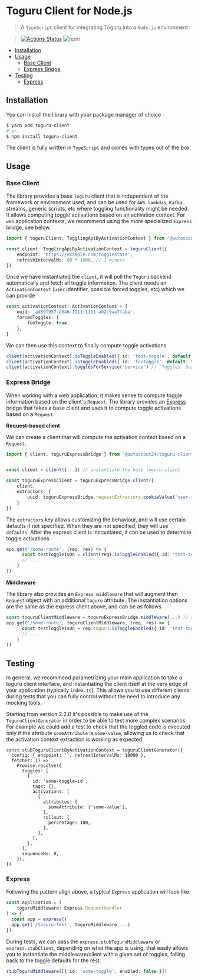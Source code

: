 # Toguru Client for Node.js

> A `TypeScript` client for integrating Toguru into a `Node.js` environment

> [![Actions Status](https://github.com/AutoScout24/toguru-client-nodejs/workflows/Build/badge.svg)](https://github.com/AutoScout24/toguru-client-nodejs/actions) ![npm](https://img.shields.io/npm/v/@autoscout24/toguru-client)

<!-- installing doctoc: https://github.com/thlorenz/doctoc#installation -->
<!-- tocdoc command: doctoc ./README.md --maxlevel 3 --notitle -->
<!-- START doctoc generated TOC please keep comment here to allow auto update -->
<!-- DON'T EDIT THIS SECTION, INSTEAD RE-RUN doctoc TO UPDATE -->

-   [Installation](#installation)
-   [Usage](#usage)
    -   [Base Client](#base-client)
    -   [Express Bridge](#express-bridge)
-   [Testing](#testing)
    -   [Express](#express)

<!-- END doctoc generated TOC please keep comment here to allow auto update -->

## Installation

You can install the library with your package manager of choice

```bash
$ yarn add toguru-client
# or
$ npm install toguru-client
```

The client is fully written in `TypeScript` and comes with types out of the box.

## Usage

### Base Client

The library provides a base `Toguru` client that is independent of the framework or environment used, and can be used for `AWS lambdas`, `Kafka` streams, generic scripts, etc where toggling functionality might be needed. It allows computing toggle activations based on an activation context. For `web` application contexts, we recommend using the more specialized `Express` bridge, see below.

```typescript
import { toguruClient, TogglingApiByActivationContext } from '@autoscout24/toguru-client'

const client: TogglingApiByActivationContext = toguruClient({
    endpoint: 'https://example.com/togglestate',
    refreshIntervalMs: 60 * 1000, // 1 minute
})
```

Once we have instantiated the `client`, it will poll the `Toguru` backend automatically and fetch all toggle information. The client needs an `ActivationContext` (`user` identifier, possible forced toggles, etc) which we can provide

```ts
const activationContext: ActivationContext = {
    uuid: 'ad89f957-d646-1111-1111-a02c9aa7faba',
    forcedToggles: {
        fooToggle: true,
    },
}
```

We can then use this context to finally compute toggle activations

```ts
client(activationContext).isToggleEnabled({ id: 'test-toggle', default: false }) // based on toguru data, fallback to `false`
client(activationContext).isToggleEnabled({ id: 'fooToggle', default: false }) // `true`
client(activationContext).togglesForService('service') // `Toggles` based on toguru data
```

### Express Bridge

When working with a web application, it makes sense to compute toggle information based on the client's `Request`. The library provides an [Express](https://expressjs.com/) bridge that takes a base client and uses it to compute toggle activations based on a `Request`

**Request-based client**

We can create a client that will compute the activation context based on a `Request`.

```ts
import { client, toguruExpressBridge } from '@autoscout24/toguru-client'


const client = client({...}) // instantiate the base toguru client

const toguruExpressClient = toguruExpressBridge.client({
    client,
    extractors: {
        uuid: toguruExpressBridge.requestExtractors.cookieValue('user-id') // will attempt to pull the user uuid from the `user-id` cookie
    }
})
```

The `extractors` key allows customizing the behaviour, and will use certain defaults if not specified. When they are not specified, they will use `defaults`. After the express client is instantiated, it can be used to determine toggle activations

```ts
app.get('/some-route', (req, res) => {
      const testToggleIsOn = client(req).isToggleEnabled({ id: 'test-toggle', default: false })
      // ...
    }
))
```

**Middleware**

The library also provides an `Express middleware` that will augment then `Request` object with an additional `toguru` attribute. The instantiation options are the same as the express client above, and can be as follows

```ts
const toguruClientMiddleware = toguruExpressBridge.middleware(...) // same as `toguruExpressBridge.client`
app.get('/some-route', toguruClientMiddleware, (req, res) => {
      const testToggleIsOn = req.toguru.isToggleEnabled({ id: 'test-toggle', default: false })
      // ...
    }
))
```

## Testing

In general, we recommend parametrizing your main application to take a toguru client interface, and instantiating the client itself at the very edge of your application (typically `index.ts`). This allows you to use different clients during tests that you can fully control without the need to introduce any mocking tools.

Starting from version 2.2.0 it's possible to make use of the `ToguruClientGenerator` in order to be able to test more complex scenarios.
For example we could add a test to check that the toggled code is executed only if the attribute `someAttribute` is `some-value`, allowing us to check that the activation context extraction is working as expected

```
const stubToguruClientByActivationContext = toguruClientGenerator({
  config: { endpoint: '', refreshIntervalMs: 10000 },
  fetcher: () =>
    Promise.resolve({
      toggles: [
        {
          id: 'some-toggle-id',
          tags: {},
          activations: [
            {
              attributes: {
                someAttribute: ['some-value'],
              },
              rollout: {
                percentage: 100,
              },
            },
          ],
        },
      ],
      sequenceNo: 0,
    }),
})
```

### Express

Following the pattern align above, a typical `Express` application will look like

```ts
const application = (
    toguruMiddleware: Express.RequestHandler
) => {
  const app = express()
  app.get('/toguru-test', toguruMiddleware,...)
})
```

During tests, we can pass the `express.stubToguruMiddleware` or `express.stubClient`, depending on what the app is using, that easily allows you to instantiate the middleware/client with a given set of toggles, falling back to the toggle defaults for the rest.

```ts
stubToguruMiddleware([{ id: 'some-toggle', enabled: false }])
```
